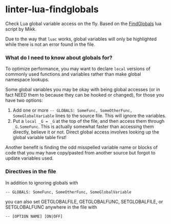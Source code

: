 # linter-lua-findglobals

Check Lua global variable access on the fly. Based on the [FindGlobals](http://www.wowace.com/addons/findglobals/) lua script by Mikk.

Due to the way that `luac` works, global variables will only be highlighted while there is not an error found in the file.

###  What do I need to know about globals for?

To optimize performance, you may want to declare `local` versions of commonly used functions and variables rather than make global namespace lookups.

Some global variables you may be okay with being global accesses (or in fact NEED them to because they can be hooked or changed), for those you have two options:

1.  Add one or more `-- GLOBALS: SomeFunc, SomeOtherFunc, SomeGlobalVariable` lines to the source file. This will ignore the variables.
2.  Put a `local _G = _G` at the top of the file, and then access them through `_G.SomeFunc`. This is actually somewhat faster than accessing them directly, believe it or not. Direct global access involves looking up the global variable table first!

Another benefit is finding the odd misspelled variable name or blocks of code that you may have copy/pasted from another source but forgot to update variables used.

### Directives in the file

In addition to ignoring globals with

    -- GLOBALS: SomeFunc, SomeOtherFunc, SomeGlobalVariable

you can also set GETGLOBALFILE, GETGLOBALFUNC, SETGLOBALFILE, or SETGLOBALFUNC anywhere in the file with

    -- [OPTION NAME] [ON|OFF]
